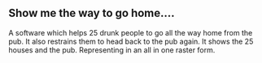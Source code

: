 ## Show me the way to go home....

A software which helps 25 drunk people to go all the way home from the pub. It also restrains them to head back to the pub again. It shows the 25 houses and the pub. Representing in an all in one raster form.
